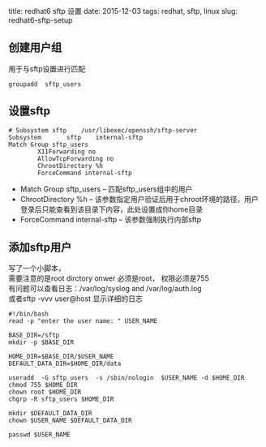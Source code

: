 title: redhat6 sftp 设置
date: 2015-12-03
tags: redhat, sftp, linux
slug: redhat6-sftp-setup

## 创建用户组
用于与sftp设置进行匹配
```
groupadd  sftp_users
```

## 设置sftp

```
# Subsystem	sftp	/usr/libexec/openssh/sftp-server
Subsystem       sftp    internal-sftp
Match Group sftp_users
        X11Forwarding no
        AllowTcpForwarding no
        ChrootDirectory %h
        ForceCommand internal-sftp
```

- Match Group sftp_users – 匹配sftp_users组中的用户
- ChrootDirectory %h – 该参数指定用户验证后用于chroot环境的路径，用户登录后只能查看到该目录下内容，此处设置成你home目录
- ForceCommand internal-sftp – 该参数强制执行内部sftp


## 添加sftp用户
写了一个小脚本，    
需要注意的是root dirctory onwer 必须是root， 权限必须是755  
有问题可以查看日志：/var/log/syslog and /var/log/auth.log  
或者sftp -vvv user@host 显示详细的日志
```
#!/bin/bash
read -p "enter the user name: " USER_NAME

BASE_DIR=/sftp
mkdir -p $BASE_DIR

HOME_DIR=$BASE_DIR/$USER_NAME
DEFAULT_DATA_DIR=$HOME_DIR/data

useradd  -G sftp_users  -s /sbin/nologin  $USER_NAME -d $HOME_DIR
chmod 755 $HOME_DIR
chown root $HOME_DIR
chgrp -R sftp_users $HOME_DIR

mkdir $DEFAULT_DATA_DIR
chown $USER_NAME $DEFAULT_DATA_DIR

passwd $USER_NAME

```
